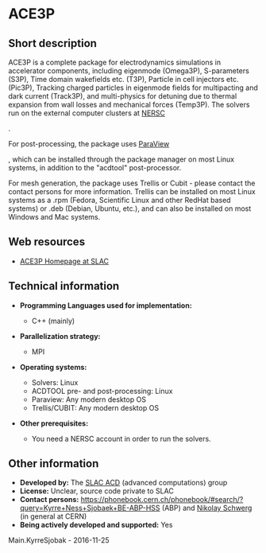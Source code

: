 # ACE3P

## Short description

ACE3P is a complete package for electrodynamics simulations in accelerator components, including eigenmode (Omega3P), S-parameters (S3P), Time domain wakefields etc. (T3P), Particle in cell injectors etc. (Pic3P), Tracking charged particles in eigenmode fields for multipacting and dark current (Track3P), and multi-physics for detuning due to thermal expansion from wall losses and mechanical forces (Temp3P).
The solvers run on the external computer clusters at <a href="http://www.nersc.gov/" target="_blank">NERSC



</a>.

For post-processing, the package uses <a href="http://www.paraview.org/" target="_blank">ParaView



</a>, which can be installed through the package manager on most Linux systems, in addition to the "acdtool" post-processor.

For mesh generation, the package uses Trellis or Cubit - please contact the contact persons for more information.
Trellis can be installed on most Linux systems as a .rpm (Fedora, Scientific Linux and other RedHat based systems) or .deb (Debian, Ubuntu, etc.), and can also be installed on most Windows and Mac systems.

## Web resources

* <a href="https://confluence.slac.stanford.edu/display/AdvComp/ACE3P+-+Advanced+Computational+Electromagnetic+Simulation+Suite" target="_blank">ACE3P Homepage at SLAC



</a>

## Technical information

 

* __Programming Languages used for implementation:__ 
  
    - C++ (mainly)
  
  
  
* __Parallelization strategy:__ 
  
    - MPI
  
  
  
* __Operating systems:__ 
  
    - Solvers: Linux
    - ACDTOOL pre- and post-processing: Linux
    - Paraview: Any modern desktop OS
    - Trellis/CUBIT: Any modern desktop OS
  
  
  
* __Other prerequisites:__ 
  
    - You need a NERSC account in order to run the solvers.
  
  
  

## Other information

 <ul><li> <strong>Developed by:</strong> The <a href="mailto:ace3p@slacNOSPAMPLEASE.stanford.edu">SLAC ACD</a> (advanced computations) group
</li> <li> <strong>License:</strong> Unclear, source code private to SLAC
</li> <li> <strong>Contact persons:</strong> <span class="twikiNewLink"><a href="/twiki/bin/edit/ABPComputing/KyrreSjobak?topicparent=ABPComputing.ACE3P;nowysiwyg=1" rel="nofollow" title="this topic does not yet exist; you can create it.">https://phonebook.cern.ch/phonebook/#search/?query=Kyrre+Ness+Sjobaek+BE-ABP-HSS</a></span> (ABP) and <a href="https://phonebook.cern.ch/phonebook/#personDetails/?id=625911" target="_blank">Nikolay Schwerg</a> (in general at CERN)
</li> <li> <strong>Being actively developed and supported:</strong> Yes
</li></ul>

Main.KyrreSjobak - 2016-11-25